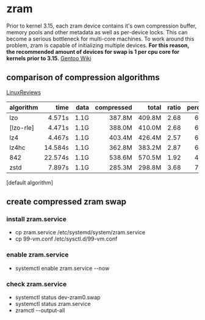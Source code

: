 # zram

Prior to kernel 3.15, each zram device contains it's own compression buffer, memory pools and other metadata as well as per-device locks. This can become a serious bottleneck for multi-core machines. To work around this problem, zram is capable of initializing multiple devices. **For this reason, the recommended amount of devices for swap is 1 per cpu core for kernels prior to 3.15.** [Gentoo Wiki][gentoowiki]

## comparison of compression algorithms

[LinuxReviews][linuxreviews]

| algorithm | time    | data | compressed | total  | ratio | percent |
| :-------- | ------: | ---: | ---------: | -----: | ----: | :-----: |
| lzo       | 4.571s  | 1.1G | 387.8M     | 409.8M | 2.68  | 62      |
| [lzo-rle] | 4.471s  | 1.1G | 388.0M     | 410.0M | 2.68  | 62      |
| lz4       | 4.467s  | 1.1G | 403.4M     | 426.4M | 2.57  | 61      |
| lz4hc     | 14.584s | 1.1G | 362.8M     | 383.2M | 2.87  | 65      |
| 842       | 22.574s | 1.1G | 538.6M     | 570.5M | 1.92  | 47      |
| zstd      | 7.897s  | 1.1G | 285.3M     | 298.8M | 3.68  | 72      |

[default algorithm]

## create compressed zram swap

### install zram.service

- cp zram.service /etc/systemd/system/zram.service
- cp 99-vm.conf /etc/sysctl.d/99-vm.conf

### enable zram.service

- systemctl enable zram.service --now

### check zram.service

- systemctl status dev-zram0.swap
- systemctl status zram.service
- zramctl --output-all

[gentoowiki]: https://wiki.gentoo.org/wiki/Zram#Caveats.2FCons
[linuxreviews]: https://linuxreviews.org/Comparison_of_Compression_Algorithms#zram_block_drive_compression
